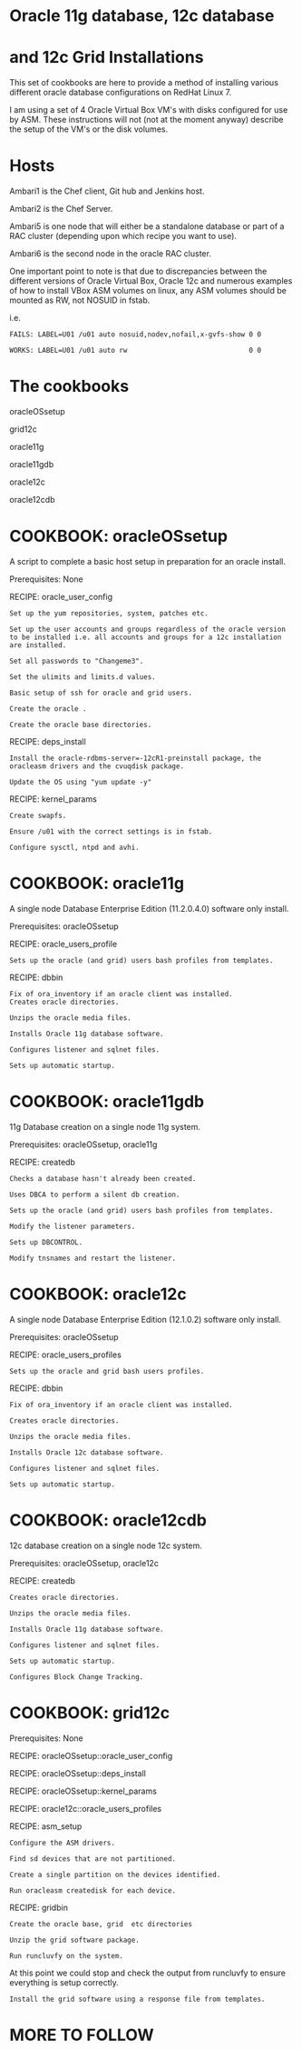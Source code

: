 Oracle 11g database, 12c database
=================================
and 12c Grid Installations
==========================
This set of cookbooks are here to provide a method of installing various different oracle database configurations on RedHat Linux 7.

I am using a set of 4 Oracle Virtual Box VM's with disks configured for use by ASM.
These instructions will not (not at the moment anyway) describe the setup of the VM's or the disk volumes.

Hosts
=====
Ambari1 is the Chef client, Git hub and Jenkins host.

Ambari2 is the Chef Server.

Ambari5 is one node that will either be a standalone database or part of a RAC cluster (depending upon which recipe you want to use).

Ambari6 is the second node in the oracle RAC cluster.

One important point to note is that due to discrepancies between the different versions of Oracle Virtual Box, Oracle 12c and numerous examples of how to install VBox ASM volumes on linux, any ASM volumes should be mounted as RW, not NOSUID in fstab.

i.e. 

	FAILS: LABEL=U01 /u01 auto nosuid,nodev,nofail,x-gvfs-show 0 0

	WORKS: LABEL=U01 /u01 auto rw                              0 0
	

The cookbooks
=============
oracleOSsetup

grid12c

oracle11g

oracle11gdb

oracle12c

oracle12cdb

COOKBOOK: oracleOSsetup
=======================
A script to complete a basic host setup in preparation for an oracle install. 

Prerequisites: None

RECIPE: oracle_user_config

	Set up the yum repositories, system, patches etc.
	
	Set up the user accounts and groups regardless of the oracle version to be installed i.e. all accounts and groups for a 12c installation are installed. 
	
	Set all passwords to "Changeme3".
	
	Set the ulimits and limits.d values.
	
	Basic setup of ssh for oracle and grid users.
	
	Create the oracle .
	
	Create the oracle base directories.

RECIPE: deps_install

	Install the oracle-rdbms-server=-12cR1-preinstall package, the oracleasm drivers and the cvuqdisk package.
	
	Update the OS using "yum update -y"

RECIPE: kernel_params

	Create swapfs.
	
	Ensure /u01 with the correct settings is in fstab.
	
	Configure sysctl, ntpd and avhi.

COOKBOOK: oracle11g
===================
A single node Database Enterprise Edition (11.2.0.4.0) software only install.

Prerequisites: oracleOSsetup

RECIPE: oracle_users_profile

	Sets up the oracle (and grid) users bash profiles from templates.

RECIPE: dbbin

	Fix of ora_inventory if an oracle client was installed.
	Creates oracle directories.
	
	Unzips the oracle media files.
	
	Installs Oracle 11g database software.
	
	Configures listener and sqlnet files.
	
	Sets up automatic startup.
	
COOKBOOK: oracle11gdb
=====================
11g Database creation on a single node 11g system.

Prerequisites: oracleOSsetup, oracle11g

RECIPE: createdb

	Checks a database hasn't already been created.
	
	Uses DBCA to perform a silent db creation.
	
	Sets up the oracle (and grid) users bash profiles from templates.
	
	Modify the listener parameters.
	
	Sets up DBCONTROL.
	
	Modify tnsnames and restart the listener.
	
COOKBOOK: oracle12c
===================
A single node Database Enterprise Edition (12.1.0.2) software only install.

Prerequisites: oracleOSsetup

RECIPE: oracle_users_profiles

	Sets up the oracle and grid bash users profiles.

RECIPE: dbbin

	Fix of ora_inventory if an oracle client was installed.
	
	Creates oracle directories.
	
	Unzips the oracle media files.
	
	Installs Oracle 12c database software. 
	
	Configures listener and sqlnet files.
	
	Sets up automatic startup.
	
COOKBOOK: oracle12cdb
=====================
12c database creation on a single node 12c system.

Prerequisites: oracleOSsetup, oracle12c

RECIPE: createdb

	Creates oracle directories.
	
	Unzips the oracle media files.
	
	Installs Oracle 11g database software.
	
	Configures listener and sqlnet files.
	
	Sets up automatic startup.
	
	Configures Block Change Tracking.
	
COOKBOOK: grid12c
=================

Prerequisites: None

RECIPE: oracleOSsetup::oracle_user_config

RECIPE: oracleOSsetup::deps_install

RECIPE: oracleOSsetup::kernel_params

RECIPE: oracle12c::oracle_users_profiles

RECIPE: asm_setup

	Configure the ASM drivers.
	
	Find sd devices that are not partitioned.
	
	Create a single partition on the devices identified.
	
	Run oracleasm createdisk for each device.

RECIPE: gridbin

	Create the oracle base, grid  etc directories
	
	Unzip the grid software package.
	
	Run runcluvfy on the system.
	
At this point we could stop and check the output from runcluvfy to ensure everything is setup correctly.

	Install the grid software using a response file from templates.
	
	




MORE TO FOLLOW
===============

